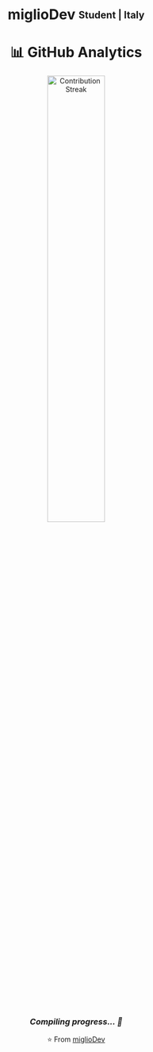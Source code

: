 <div align="center">

# miglioDev <sub><sup>Student | Italy</sup></sub>

# 📊 GitHub Analytics

<img src="https://github-readme-streak-stats.herokuapp.com/?user=miglioDev&theme=dark&hide_border=true&background=0D1117" alt="Contribution Streak" width="48%" />

<br />

### *Compiling progress... 🧠*

⭐ From [miglioDev](https://github.com/miglioDev)

</div>
